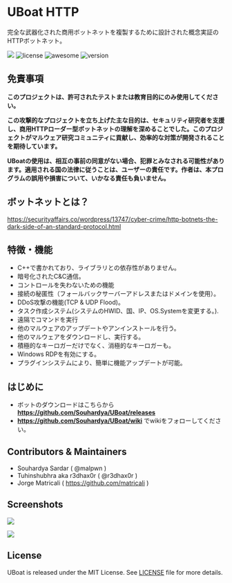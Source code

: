 # UBoat HTTP

完全な武器化された商用ボットネットを複製するために設計された概念実証のHTTPボットネット。

![](https://image.ibb.co/m5yi9T/spectral_login.png)
![license](https://img.shields.io/badge/license-MIT-brightgreen.svg)
![awesome](https://cdn.rawgit.com/sindresorhus/awesome/d7305f38d29fed78fa85652e3a63e154dd8e8829/media/badge.svg)
![version](https://img.shields.io/badge/version-0.1.0-lightgrey.svg)

## 免責事項

**このプロジェクトは、許可されたテストまたは教育目的にのみ使用してください。**

**この攻撃的なプロジェクトを立ち上げた主な目的は、セキュリティ研究者を支援し、商用HTTPローダー型ボットネットの理解を深めることでした。このプロジェクトがマルウェア研究コミュニティに貢献し、効率的な対策が開発されることを期待しています。**

**UBoatの使用は、相互の事前の同意がない場合、犯罪とみなされる可能性があります。適用される国の法律に従うことは、ユーザーの責任です。作者は、本プログラムの誤用や損害について、いかなる責任も負いません。**

## ボットネットとは？
https://securityaffairs.co/wordpress/13747/cyber-crime/http-botnets-the-dark-side-of-an-standard-protocol.html

## 特徴・機能

- C++で書かれており、ライブラリとの依存性がありません。
- 暗号化されたC&C通信。
- コントロールを失わないための機能
- 接続の秘匿性（フォールバックサーバーアドレスまたはドメインを使用）。
- DDoS攻撃の機能(TCP & UDP Flood)。
- タスク作成システム(システムのHWID、国、IP、OS.Systemを変更する。).
- 遠隔でコマンドを実行
- 他のマルウェアのアップデートやアンインストールを行う。
- 他のマルウェアをダウンロードし、実行する。
- 積極的なキーロガーだけでなく、消極的なキーロガーも。
- Windows RDPを有効にする。
- プラグインシステムにより、簡単に機能アップデートが可能。

## はじめに

- ボットのダウンロードはこちらから **https://github.com/Souhardya/UBoat/releases**
-  **https://github.com/Souhardya/UBoat/wiki** でwikiをフォローしてください。


## Contributors & Maintainers

- Souhardya Sardar ( @malpwn )  
- Tuhinshubhra aka r3dhax0r ( @r3dhax0r )
- Jorge Matricali ( https://github.com/matricali )


## Screenshots

![](https://preview.ibb.co/j7frDo/Screenshot_7.png)

![](https://preview.ibb.co/cwyiR8/Screenshot_8.png)

## License

UBoat is released under the MIT License. See [LICENSE](LICENSE) file for more details.

